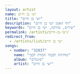 ```yaml
---
layout: artist
name: ישי בן חיים
title: "ישי בן חיים"
description: "דף האמן ישי בן חיים"
keywords: "שירים, מוזיקה, ישי בן חיים"
permalink: /artists/ישי-בן-חיים/
redirect_from:
  - /artists/list/ישי בן חיים
songs:
  - number: "32837"
    name: "מחרוזת לכבוד חמדת לבבי"
    album: "סינגלים"
    artist: "ישי בן חיים"
---
```

